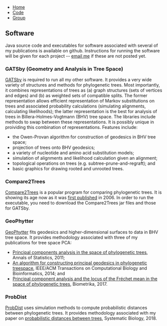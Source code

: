 <link rel="stylesheet" type="text/css" href="/css/main.css">
<meta name="keywords" content="Tom Nye; probability; statistics; Newcastle; geometry; phylogenetics; phylogenetic tree;">

<div class="topnav">
<ul>
  <li style="display:none;"></li>
  <li><a href="index.html">Home</a></li>
  <li><a href="code.html">Code</a></li>
  <li><a href="group.html">Group</a></li>
</ul>
</div>


## Software

Java source code and executables for software associated with several of my publications is available on github. 
Instructions for running the software will be given for each project -- [email me](mailto:tom.nye@ncl.ac.uk) if these are not posted yet. 


### GATSby (Geometry and Analysis in Tree Space)

[GATSby](https://github.com/tomnye/GATSby) is required to run all my other software. 
It provides a very wide variety of structures and methods for phylogenetic trees. 
Most importantly, it combines representations of trees as (a) graph structures (sets of vertices and edges) and (b) as weighted sets of compatible splits. 
The former representation allows efficient representation of Markov substitutions on trees and associated probability calculations (simulating alignments, calculating likelihoods); 
the latter representation is the best for analysis of trees in Billera-Holmes-Vogtmann (BHV) tree space. 
The libraries include methods to swap between these representations. 
It is possibly unique in proividing this combination of representations. 
Features include:

* the Owen-Provan algorithm for construction of geodesics in BHV tree space;
* projection of trees onto BHV geodesics;
* a variety of nucleotide and amino acid substitution models; 
* simulation of alignments and likelihood calculation given an alignment;
* topological operations on trees (e.g. subtree-prune-and-regraft); and
* basic graphics for drawing rooted and unrooted trees.


### Compare2Trees

[Compare2Trees](https://github.com/tomnye/Compare2Trees) is a popular program for comparing phylogenetic trees. 
It is showing its age now as it was [first published](https://academic.oup.com/bioinformatics/article/22/1/117/217975) in 2006. 
In order to run the executable, you need to download the Compare2Trees jar files and those for GATSby. 


### GeoPhytter

[GeoPhytter](https://github.com/tomnye/GeoPhytter) fits geodesics and higher-dimensional surfaces to data in BHV tree space. 
It provides methodology associated with three of my publications for tree space PCA:

* [Principal components analysis in the space of phylogenetic trees](https://projecteuclid.org/journals/annals-of-statistics/volume-39/issue-5/Principal-components-analysis-in-the-space-of-phylogenetic-trees/10.1214/11-AOS915.pdf), Annals of Statistics, 2011;
* [An algorithm for constructing principal geodesics in phylogenetic treespace](https://ieeexplore.ieee.org/abstract/document/6755452), IEEE/ACM Transactions on Computational Biology and Bioinformatics, 2014; and
* [Principal component analysis and the locus of the Fréchet mean in the space of phylogenetic trees](https://academic.oup.com/biomet/article/104/4/901/4259146), Biometrika, 2017.


### ProbDist

[ProbDist](https://github.com/tomnye/ProbDist) uses simulation methods to compute probabilistic distances between phylogenetic trees. 
It provides methodology associated with my paper on [probabilistic distances between trees](https://academic.oup.com/sysbio/article/67/2/320/4344841?login=false), Systematic Biology, 2018.

